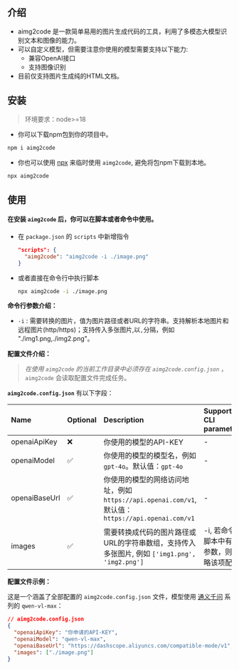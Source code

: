 ## 介绍

- aimg2code 是一款简单易用的图片生成代码的工具，利用了多模态大模型识别文本和图像的能力。
- 可以自定义模型，但需要注意你使用的模型需要支持以下能力:
  - 兼容OpenAI接口
  - 支持图像识别
- 目前仅支持图片生成纯的HTML文档。

## 安装

> 环境要求：node>=18

- 你可以下载npm包到你的项目中。
```bash
npm i aimg2code
```
- 你也可以使用 [npx](https://docs.npmjs.com/cli/v8/commands/npx) 来临时使用 `aimg2code`, 避免将包npm下载到本地。
```bash
npx aimg2code
```

## 使用

#### 在安装 `aimg2code` 后，你可以在脚本或者命令中使用。
- 在 `package.json` 的 `scripts` 中新增指令
  ```json
  "scripts": {
    "aimg2code": "aimg2code -i ./image.png"
  }
  ```
- 或者直接在命令行中执行脚本
  ```bash
  npx aimg2code -i ./image.png
  ```

**命令行参数介绍：**
- `-i` : 需要转换的图片，值为图片路径或者URL的字符串。支持解析本地图片和远程图片(http/https)；支持传入多张图片,以`,`分隔，例如 "./img1.png,./img2.png"。


**配置文件介绍：**
> *在使用 `aimg2code` 的当前工作目录中必须存在 `aimg2code.config.json`* ，`aimg2code` 会读取配置文件完成任务。

**`aimg2code.config.json`** 有以下字段：

| Name          | Optional | Description                                                                                   | Support CLI parameters  |
| :------------ | :------- | :----------------------------------------------------                                         | :---       |
| openaiApiKey  | ❌      | 你使用的模型的API-KEY                                                                           | -          |
| openaiModel   | ✅      | 你使用的模型的模型名，例如 `gpt-4o`。默认值：`gpt-4o`                                             | -          |
| openaiBaseUrl | ✅      | 你使用的模型的网络访问地址，例如 `https://api.openai.com/v1`, 默认值：`https://api.openai.com/v1`  | -          |
| images        | ✅      | 需要转换成代码的图片路径或URL的字符串数组，支持传入多张图片, 例如 `['img1.png', 'img2.png']`         | -i, 若命令行脚本中有此参数，则忽略该项配置  |

**配置文件示例：**

这是一个涵盖了全部配置的 `aimg2code.config.json` 文件，模型使用 [通义千问](https://help.aliyun.com/zh/dashscope/developer-reference/compatibility-of-openai-with-dashscope?spm=a2c4g.11186623.0.0.5c5e5b789qrYDP) 系列的 `qwen-vl-max`：
```json
// aimg2code.config.json
{
  "openaiApiKey": "你申请的API-KEY",
  "openaiModel": "qwen-vl-max",
  "openaiBaseUrl": "https://dashscope.aliyuncs.com/compatible-mode/v1",
  "images": ["./image.png"]
}
```
